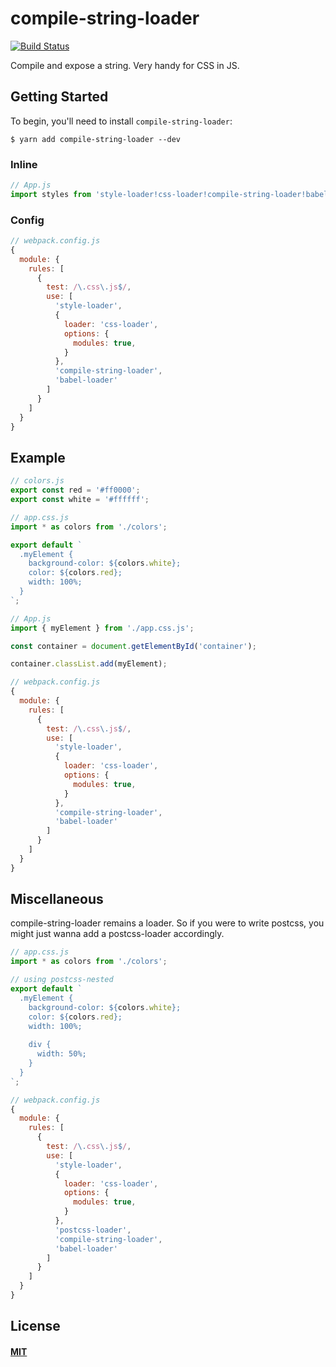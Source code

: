# compile-string-loader

[![Build Status](https://travis-ci.org/sreucherand/compile-string-loader.svg?branch=master)](https://travis-ci.org/sreucherand/compile-string-loader)

Compile and expose a string. Very handy for CSS in JS.

## Getting Started

To begin, you'll need to install `compile-string-loader`:

```console
$ yarn add compile-string-loader --dev
```

### Inline

```js
// App.js
import styles from 'style-loader!css-loader!compile-string-loader!babel-loader!./app.css.js';
```

### Config

```js
// webpack.config.js
{
  module: {
    rules: [
      {
        test: /\.css\.js$/,
        use: [
          'style-loader',
          {
            loader: 'css-loader',
            options: {
              modules: true,
            }
          },
          'compile-string-loader',
          'babel-loader'
        ]
      }
    ]
  }
}
```

## Example

```js
// colors.js
export const red = '#ff0000';
export const white = '#ffffff';
```

```js
// app.css.js
import * as colors from './colors';

export default `
  .myElement {
    background-color: ${colors.white};
    color: ${colors.red};
    width: 100%;
  }
`;
```

```js
// App.js
import { myElement } from './app.css.js';

const container = document.getElementById('container');

container.classList.add(myElement);
```

```js
// webpack.config.js
{
  module: {
    rules: [
      {
        test: /\.css\.js$/,
        use: [
          'style-loader',
          {
            loader: 'css-loader',
            options: {
              modules: true,
            }
          },
          'compile-string-loader',
          'babel-loader'
        ]
      }
    ]
  }
}
```

## Miscellaneous

compile-string-loader remains a loader. So if you were to write postcss, you might just wanna add a postcss-loader accordingly.

```js
// app.css.js
import * as colors from './colors';

// using postcss-nested
export default `
  .myElement {
    background-color: ${colors.white};
    color: ${colors.red};
    width: 100%;
    
    div {
      width: 50%;
    }
  }
`;
```

```js
// webpack.config.js
{
  module: {
    rules: [
      {
        test: /\.css\.js$/,
        use: [
          'style-loader',
          {
            loader: 'css-loader',
            options: {
              modules: true,
            }
          },
          'postcss-loader',
          'compile-string-loader',
          'babel-loader'
        ]
      }
    ]
  }
}
```

## License

#### [MIT](./LICENSE)
